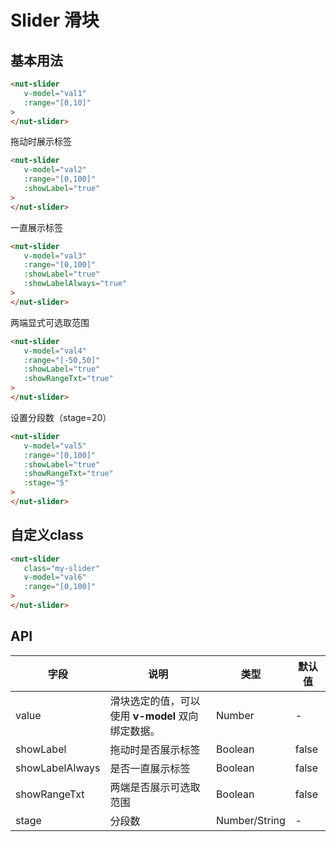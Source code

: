 # Slider 滑块

## 基本用法

```html
<nut-slider 
   v-model="val1" 
   :range="[0,10]"
>
</nut-slider>
```

拖动时展示标签

```html
<nut-slider 
   v-model="val2" 
   :range="[0,100]" 
   :showLabel="true"
>
</nut-slider>
```

一直展示标签

```html
<nut-slider 
   v-model="val3" 
   :range="[0,100]" 
   :showLabel="true" 
   :showLabelAlways="true"
>
</nut-slider>
```

两端显式可选取范围

```html
<nut-slider 
   v-model="val4" 
   :range="[-50,50]" 
   :showLabel="true" 
   :showRangeTxt="true"
>
</nut-slider>
```

设置分段数（stage=20）

```html
<nut-slider 
   v-model="val5" 
   :range="[0,100]" 
   :showLabel="true" 
   :showRangeTxt="true" 
   :stage="5"
>
</nut-slider>
```

## 自定义class

```html
<nut-slider 
   class="my-slider" 
   v-model="val6" 
   :range="[0,100]"
>
</nut-slider>
```

## API

| 字段 | 说明 | 类型 | 默认值
|----- | ----- | ----- | ----- 
| value | 滑块选定的值，可以使用 **v-model** 双向绑定数据。 | Number | -
| showLabel | 拖动时是否展示标签 | Boolean | false
| showLabelAlways | 是否一直展示标签 | Boolean | false
| showRangeTxt | 两端是否展示可选取范围 | Boolean | false
| stage | 分段数 | Number/String | -
